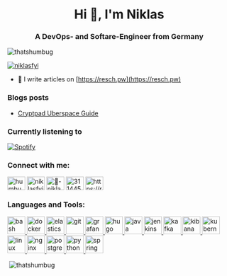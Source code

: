 <h1 align="center">Hi 👋, I'm Niklas</h1>
<h3 align="center">A DevOps- and Softare-Engineer from Germany</h3>

<p align="left"> <img src="https://komarev.com/ghpvc/?username=thatshumbug&label=Profile%20views&color=0e75b6&style=flat" alt="thatshumbug" /> </p>

<p align="left"> <a href="https://twitter.com/niklasfyi" target="blank"><img src="https://img.shields.io/twitter/follow/niklasfyi?logo=twitter&style=for-the-badge" alt="niklasfyi" /></a> </p>

- 📝 I write articles on [https://resch.pw](https://resch.pw)

### Blogs posts
<!-- BLOG-POST-LIST:START -->
- [Cryptpad Uberspace Guide](https://resch.pw/cryptpad-uberspace-guide/)
<!-- BLOG-POST-LIST:END -->

### Currently listening to

[![Spotify](https://novatorem-sage-delta.vercel.app/api/spotify)](https://open.spotify.com/user/zmpao1fxmhijwmsnuhanwqzr2)

<h3 align="left">Connect with me:</h3>
<p align="left">
<a href="https://dev.to/humbug" target="blank"><img align="center" src="https://cdn.jsdelivr.net/npm/simple-icons@3.0.1/icons/dev-dot-to.svg" alt="humbug" height="30" width="40" /></a>
<a href="https://twitter.com/niklasfyi" target="blank"><img align="center" src="https://cdn.jsdelivr.net/npm/simple-icons@3.0.1/icons/twitter.svg" alt="niklasfyi" height="30" width="40" /></a>
<a href="https://linkedin.com/in/🐧-niklas-resch-70448455" target="blank"><img align="center" src="https://cdn.jsdelivr.net/npm/simple-icons@3.0.1/icons/linkedin.svg" alt="🐧-niklas-resch-70448455" height="30" width="40" /></a>
<a href="https://stackoverflow.com/users/3114451" target="blank"><img align="center" src="https://cdn.jsdelivr.net/npm/simple-icons@3.0.1/icons/stackoverflow.svg" alt="3114451" height="30" width="40" /></a>
<a href="/https://resch.pw/rss/" target="blank"><img align="center" src="https://cdn.jsdelivr.net/npm/simple-icons@3.0.1/icons/rss.svg" alt="https://resch.pw/rss/" height="30" width="40" /></a>
</p>

<h3 align="left">Languages and Tools:</h3>
<p align="left"> <a href="https://www.gnu.org/software/bash/" target="_blank"> <img src="https://www.vectorlogo.zone/logos/gnu_bash/gnu_bash-icon.svg" alt="bash" width="40" height="40"/> </a> <a href="https://www.docker.com/" target="_blank"> <img src="https://devicons.github.io/devicon/devicon.git/icons/docker/docker-original-wordmark.svg" alt="docker" width="40" height="40"/> </a> <a href="https://www.elastic.co" target="_blank"> <img src="https://www.vectorlogo.zone/logos/elastic/elastic-icon.svg" alt="elasticsearch" width="40" height="40"/> </a> <a href="https://git-scm.com/" target="_blank"> <img src="https://www.vectorlogo.zone/logos/git-scm/git-scm-icon.svg" alt="git" width="40" height="40"/> </a> <a href="https://grafana.com" target="_blank"> <img src="https://www.vectorlogo.zone/logos/grafana/grafana-icon.svg" alt="grafana" width="40" height="40"/> </a> <a href="https://gohugo.io/" target="_blank"> <img src="https://api.iconify.design/logos-hugo.svg" alt="hugo" width="40" height="40"/> </a> <a href="https://www.java.com" target="_blank"> <img src="https://devicons.github.io/devicon/devicon.git/icons/java/java-original-wordmark.svg" alt="java" width="40" height="40"/> </a> <a href="https://www.jenkins.io" target="_blank"> <img src="https://www.vectorlogo.zone/logos/jenkins/jenkins-icon.svg" alt="jenkins" width="40" height="40"/> </a> <a href="https://kafka.apache.org/" target="_blank"> <img src="https://www.vectorlogo.zone/logos/apache_kafka/apache_kafka-icon.svg" alt="kafka" width="40" height="40"/> </a> <a href="https://www.elastic.co/kibana" target="_blank"> <img src="https://www.vectorlogo.zone/logos/elasticco_kibana/elasticco_kibana-icon.svg" alt="kibana" width="40" height="40"/> </a> <a href="https://kubernetes.io" target="_blank"> <img src="https://www.vectorlogo.zone/logos/kubernetes/kubernetes-icon.svg" alt="kubernetes" width="40" height="40"/> </a> <a href="https://www.linux.org/" target="_blank"> <img src="https://devicons.github.io/devicon/devicon.git/icons/linux/linux-original.svg" alt="linux" width="40" height="40"/> </a> <a href="https://www.nginx.com" target="_blank"> <img src="https://devicons.github.io/devicon/devicon.git/icons/nginx/nginx-original.svg" alt="nginx" width="40" height="40"/> </a> <a href="https://www.postgresql.org" target="_blank"> <img src="https://devicons.github.io/devicon/devicon.git/icons/postgresql/postgresql-original-wordmark.svg" alt="postgresql" width="40" height="40"/> </a> <a href="https://www.python.org" target="_blank"> <img src="https://devicons.github.io/devicon/devicon.git/icons/python/python-original.svg" alt="python" width="40" height="40"/> </a> <a href="https://spring.io/" target="_blank"> <img src="https://www.vectorlogo.zone/logos/springio/springio-icon.svg" alt="spring" width="40" height="40"/> </a> </p>

<p>&nbsp;<img align="center" src="https://github-readme-stats.vercel.app/api?username=thatshumbug&show_icons=true&locale=en" alt="thatshumbug" /></p>

